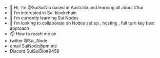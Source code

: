 - 👋 Hi, I’m @SuiSuiDio based in Australia and learning all about #Sui
- 👀 I’m interested in Sui blockchain
- 🌱 I’m currently learning Sui Nodes
- 💞️ I’m looking to collaborate on Nodes set up , hosting , full turn key best approach
- 📫 How to reach me on 
- twitter @Sui_Node 
- email SuiNode@pm.me
- Discord SuiSuiDio#9459
<!---
SuiSuiDio/SuiSuiDio is a ✨ special ✨ repository because its `README.md` (this file) appears on your GitHub profile.
You can click the Preview link to take a look at your changes.
--->
